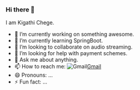 ### Hi there 👋
I am Kigathi Chege.

<!--
**kigathi-chege/kigathi-chege** is a ✨ _special_ ✨ repository because its `README.md` (this file) appears on your GitHub profile.

Here are some ideas to get you started:
-->

- 🔭 I’m currently working on something awesome.
- 🌱 I’m currently learning SpringBoot.
- 👯 I’m looking to collaborate on audio streaming.
- 🤔 I’m looking for help with payment schemes.
- 💬 Ask me about anything.
- 📫 How to reach me: ![Gmail](https://icon-icons.com/icon/gmail-tile-logo/168164)[Gmail](mailto:chegekigathi@gmail.com)
- 😄 Pronouns: ...
- ⚡ Fun fact: ...

